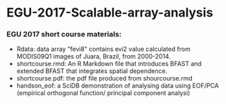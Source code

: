 # EGU-2017-Scalable-array-analysis
### EGU 2017 short course materials:
* Rdata: data array "fevi8" contains evi2 value calculated from MODIS09Q1 images of Juara, Brazil, from 2000-2014.
* shortcourse.rmd: An R Markdown file that introduces BFAST and extended BFAST that integrates spatial dependence.
* shortcourse.pdf: the pdf file produced from shourcourse.rmd
* handson_eof: a SciDB demonstration of analysing data using EOF/PCA (empirical orthogonal function/ principal component analysi)
